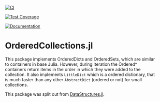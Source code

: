 [![CI](https://github.com/JuliaCollections/OrderedCollections.jl/workflows/CI/badge.svg)](https://github.com/JuliaCollections/OrderedCollections.jl/actions?query=workflow%3ACI)

[![Test Coverage](https://codecov.io/github/JuliaCollections/OrderedCollections.jl/coverage.svg?branch=master)](https://codecov.io/github/JuliaCollections/OrderedCollections.jl?branch=master)

[![Documentation](https://img.shields.io/badge/docs-latest-blue.svg)](https://juliacollections.github.io/OrderedCollections.jl/latest)

OrderedCollections.jl
=====================

This package implements OrderedDicts and OrderedSets, which are similar to containers in base Julia.
However, during iteration the Ordered* containers return items in the order in which they were added to the collection.
It also implements `LittleDict` which is a ordered dictionary, that is much faster than any other `AbstractDict` (ordered or not) for small collections.

This package was split out from [DataStructures.jl](https://github.com/JuliaCollections/DataStructures.jl).
